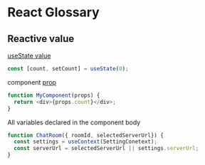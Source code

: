 # React Glossary

## Reactive value

[useState value](react-hooks-usestate.md)

```js
const [count, setCount] = useState(0);
```

component [prop](react-component-props.md)

```js
function MyComponent(props) {
  return <div>{props.count}</div>;
}
```

All variables declared in the component body

```js
function ChatRoom({ roomId, selectedServerUrl}) {
  const settings = useContext(SettingConetext);
  const serverUrl = selectedServerUrl || settings.serverUrl;
}
```
